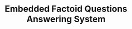 ---
layout: page
title: Embedded Factoid Questions Answering System

description: Combined commercial ML perception services with Wolfram Alpha to make an expert system that's able to answer factoid questions printed on paper in Bengali

img: /assets/img/499-thesis.png
importance: 1
category: fun
---